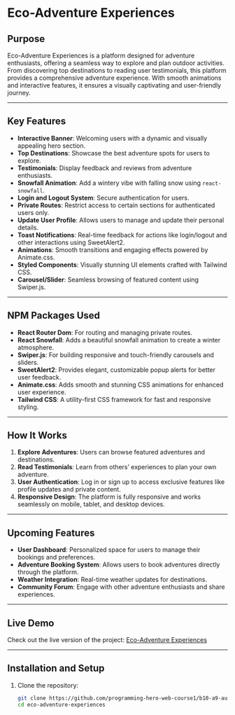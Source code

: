 # Eco-Adventure Experiences

## Purpose

Eco-Adventure Experiences is a platform designed for adventure enthusiasts, offering a seamless way to explore and plan outdoor activities. From discovering top destinations to reading user testimonials, this platform provides a comprehensive adventure experience. With smooth animations and interactive features, it ensures a visually captivating and user-friendly journey.

---

## Key Features

- **Interactive Banner**: Welcoming users with a dynamic and visually appealing hero section.
- **Top Destinations**: Showcase the best adventure spots for users to explore.
- **Testimonials**: Display feedback and reviews from adventure enthusiasts.
- **Snowfall Animation**: Add a wintery vibe with falling snow using `react-snowfall`.
- **Login and Logout System**: Secure authentication for users.
- **Private Routes**: Restrict access to certain sections for authenticated users only.
- **Update User Profile**: Allows users to manage and update their personal details.
- **Toast Notifications**: Real-time feedback for actions like login/logout and other interactions using SweetAlert2.
- **Animations**: Smooth transitions and engaging effects powered by Animate.css.
- **Styled Components**: Visually stunning UI elements crafted with Tailwind CSS.
- **Carousel/Slider**: Seamless browsing of featured content using Swiper.js.

---

## NPM Packages Used

- **React Router Dom**: For routing and managing private routes.
- **React Snowfall**: Adds a beautiful snowfall animation to create a winter atmosphere.
- **Swiper.js**: For building responsive and touch-friendly carousels and sliders.
- **SweetAlert2**: Provides elegant, customizable popup alerts for better user feedback.
- **Animate.css**: Adds smooth and stunning CSS animations for enhanced user experience.
- **Tailwind CSS**: A utility-first CSS framework for fast and responsive styling.

---

## How It Works

1. **Explore Adventures**: Users can browse featured adventures and destinations.
2. **Read Testimonials**: Learn from others’ experiences to plan your own adventure.
3. **User Authentication**: Log in or sign up to access exclusive features like profile updates and private content.
4. **Responsive Design**: The platform is fully responsive and works seamlessly on mobile, tablet, and desktop devices.

---

## Upcoming Features

- **User Dashboard**: Personalized space for users to manage their bookings and preferences.
- **Adventure Booking System**: Allows users to book adventures directly through the platform.
- **Weather Integration**: Real-time weather updates for destinations.
- **Community Forum**: Engage with other adventure enthusiasts and share experiences.

---

## Live Demo

Check out the live version of the project: [Eco-Adventure Experiences](https://ariful-eco-adventure.netlify.app/)

---

## Installation and Setup

1. Clone the repository:
   ```bash
   git clone https://github.com/programming-hero-web-course1/b10-a9-authentication-Ariful-Anik.git
   cd eco-adventure-experiences

